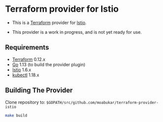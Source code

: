 # Terraform provider for Istio

- This is a [Terraform](https://www.terraform.io/) provider for [Istio](https://istio.io/).

- This provider is a work in progress, and is not yet ready for use.

## Requirements

- [Terraform](https://www.terraform.io/downloads.html) 0.12.x
- [Go](https://golang.org/doc/install) 1.13 (to build the provider plugin)
- [Istio](https://istio.io/docs/setup/getting-started/) 1.6.x
- [kubectl](https://kubernetes.io/docs/tasks/tools/install-kubectl/) 1.18.x

## Building The Provider

Clone repository to: `$GOPATH/src/github.com/moabukar/terraform-provider-istio`

```sh
make build
```
